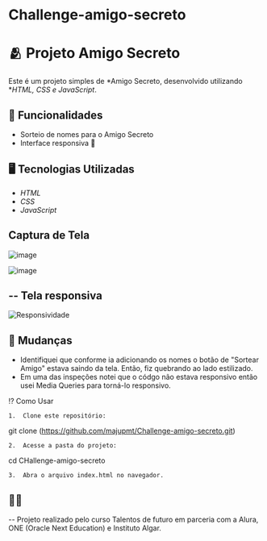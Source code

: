 # Challenge-amigo-secreto

# 🫂 Projeto Amigo Secreto  

Este é um projeto simples de *Amigo Secreto, desenvolvido utilizando **HTML, CSS e JavaScript*.  

## 📜 Funcionalidades  

- Sorteio de nomes para o Amigo Secreto  
- Interface responsiva 📱

## 🖥 Tecnologias Utilizadas  

- *HTML*  
- *CSS*  
- *JavaScript*  

## Captura de Tela  

![image](https://github.com/user-attachments/assets/2a7795a7-d6cf-4d01-aefd-5fa206160410)

![image](https://github.com/user-attachments/assets/ba5faadb-d937-4f69-90a3-8c997095ba14)

## -- Tela responsiva

![Responsividade](https://github.com/user-attachments/assets/0da0b885-81c4-418d-9fc3-d7169c170668)


## 📜 Mudanças
- Identifiquei que conforme ia adicionando os nomes o botão de "Sortear Amigo" estava saindo da tela. Então, fiz quebrando ao lado estilizado.
- Em uma das inspeções notei que o códgo não estava responsivo então usei Media Queries para torná-lo responsivo.

 
 ⁉ Como Usar
 
	1.	Clone este repositório:

git clone (https://github.com/majupmt/Challenge-amigo-secreto.git)


	2.	Acesse a pasta do projeto:

cd CHallenge-amigo-secreto


	3.	Abra o arquivo index.html no navegador.

## 👩‍🎓 
-- Projeto realizado pelo curso Talentos de futuro em parceria com a Alura, ONE (Oracle Next Education) e Instituto Algar.
